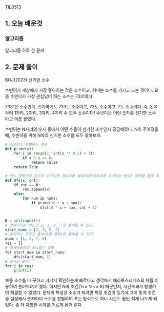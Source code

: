 TIL0513

## 1. 오늘 배운것

### 알고리즘



알고리즘 하루 한 문제

## 2. 문제 풀이

BOJ(2023) 신기한 소수

수빈이가 세상에서 가장 좋아하는 것은 소수이고, 취미는 소수를 가지고 노는 것이다. 요즘 수빈이가 가장 관심있어 하는 소수는 7331이다.

7331은 소수인데, 신기하게도 733도 소수이고, 73도 소수이고, 7도 소수이다. 즉, 왼쪽부터 1자리, 2자리, 3자리, 4자리 수 모두 소수이다! 수빈이는 이런 숫자를 신기한 소수라고 이름 붙였다.

수빈이는 N자리의 숫자 중에서 어떤 수들이 신기한 소수인지 궁금해졌다. N이 주어졌을 때, 수빈이를 위해 N자리 신기한 소수를 모두 찾아보자.

``````python
# 소수인지 판별하는 함수
def prime(x):
    for i in range(2, int(x ** 0.5) + 1):
        if x % i == 0:
            return False
    return True

# dfs 방법으로 함수가 소수이면 자리수를 늘려가며(뒷자리에 추가하는 방식) 재귀를 통해 자리수가 맞다면 결과값에 삽입
def dfs(x, cnt):
    if cnt == N:
        res.append(x)
    else:
        for num in nums:
            if prime(10 * x + num):
                dfs(10 * x + num, cnt + 1)


N = int(input())
# 첫째자리는 무조건 2, 3, 5, 7만 들어올 수 있다.
start_nums = [2, 3, 5, 7]
# 뒷자리는 무조건 홀수(5를 제외)만 들어올 수 있다.
nums = [1, 3, 7, 9]
res = []
# 첫째자리마다 dfs함수 실행
for start_num in start_nums:
    dfs(start_num, 1)
# 결과값 출력
for i in res:
    print(i)
``````



보통 소수를 다 구하고 거기서 확인하는게 빠르다고 생각해서 에라토스테네스의 체를 이용하여 풀어보려고 했다. 하지만 N의 조건(1<= N <= 8) 때문인지, 시간초과가 발생하여 해결할 수 없었다. 문제의 특성상 소수가 되려면 특정 조건이 있기에 그에 맞게 조건을 설정해서 숫자마다 소수를 판별하여 푸는 방식으로 하니 시간도 훨씬 적게 나오게 되었다. 좀 더 다양한 시야를 기르게 된거 같다.